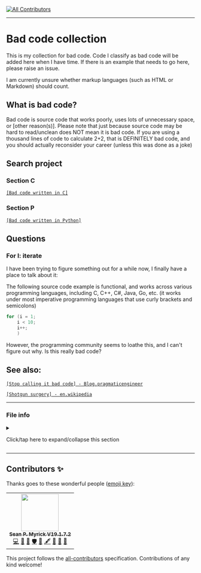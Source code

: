 
<!-- ALL-CONTRIBUTORS-BADGE:START - Do not remove or modify this section -->
[![All Contributors](https://img.shields.io/badge/all_contributors-1-orange.svg?style=flat-square)](#contributors-)
<!-- ALL-CONTRIBUTORS-BADGE:END -->
***

# Bad code collection

This is my collection for bad code. Code I classify as bad code will be added here when I have time. If there is an example that needs to go here, please raise an issue.

I am currently unsure whether markup languages (such as HTML or Markdown) should count.

## What is bad code?

Bad code is source code that works poorly, uses lots of unnecessary space, or [other reason(s)]. Please note that just because source code may be hard to read/unclean does NOT mean it is bad code. If you are using a thousand lines of code to calculate 2+2, that is DEFINITELY bad code, and you should actually reconsider your career (unless this was done as a joke)

## Search project

### Section C

[`[Bad code written in C]`](/By-Language/C/C/)

### Section P

[`[Bad code written in Python]`](/By-Language/P/Python/)

## Questions

### For I: iterate

I have been trying to figure something out for a while now, I finally have a place to talk about it:

The following source code example is functional, and works across various programming languages, including C, C++, C#, Java, Go, etc. (it works under most imperative programming languages that use curly brackets and semicolons)

```c
for (i = 1;
	i < 10;
	i++;
	)
```

However, the programming community seems to loathe this, and I can't figure out why. Is this really bad code?

## See also:

[`[Stop calling it bad code] - Blog.pragmaticengineer`](https://blog.pragmaticengineer.com/bad-code/)

[`[Shotgun surgery] - en.wikipedia`](https://en.wikipedia.org/wiki/Shotgun_surgery/)

***

### File info

<details><summary><p lang="en">Click/tap here to expand/collapse this section</p></summary>

**File type:** `Markdown (*.md *.mkd *.mdown *.markdown)`

**File version:** `2 (Monday, 2022 March 14th at 2:52 pm)`

**Line count (including blank lines and compiler line):** `72`

**Current article language:** `English (EN_US)` / `Markdown (CommonMark)` / `HTML5 (HyperText Markup Language 5.3)`

**Encoding:** `UTF-8 (Emoji 12.0 or higher recommended)`

**All times are UTC-7 (PDT/Pacific Time)** `(Please also account for DST (Daylight Savings Time) for older/newer entries up until it is abolished/no longer followed)`

Note that on 2022, Sunday, March 13th at 2:00 am PST, the time jumped ahead 1 hour to 3:00 am.

**You may need special rendering support for the `<details>` HTML tag being used in this document**

</details>

***

## Contributors ✨

Thanks goes to these wonderful people ([emoji key](https://allcontributors.org/docs/en/emoji-key)):

<!-- ALL-CONTRIBUTORS-LIST:START - Do not remove or modify this section -->
<!-- prettier-ignore-start -->
<!-- markdownlint-disable -->
<table>
  <tr>
    <td align="center"><a href="https://gist.github.com/seanpm2001/7e40a0e13c066a57577d8200b1afc6a3"><img src="https://avatars.githubusercontent.com/u/65933340?v=4?s=100" width="100px;" alt=""/><br /><sub><b>Sean P. Myrick V19.1.7.2</b></sub></a><br /><a href="https://github.com/seanpm2001/Bad-Code-Collection/commits?author=seanpm2001" title="Code">💻</a> <a href="https://github.com/seanpm2001/Bad-Code-Collection/commits?author=seanpm2001" title="Documentation">📖</a> <a href="#projectManagement-seanpm2001" title="Project Management">📆</a> <a href="#security-seanpm2001" title="Security">🛡️</a> <a href="#data-seanpm2001" title="Data">🔣</a> <a href="#content-seanpm2001" title="Content">🖋</a> <a href="#design-seanpm2001" title="Design">🎨</a> <a href="#maintenance-seanpm2001" title="Maintenance">🚧</a> <a href="#ideas-seanpm2001" title="Ideas, Planning, & Feedback">🤔</a></td>
  </tr>
</table>

<!-- markdownlint-restore -->
<!-- prettier-ignore-end -->

<!-- ALL-CONTRIBUTORS-LIST:END -->

This project follows the [all-contributors](https://github.com/all-contributors/all-contributors) specification. Contributions of any kind welcome!